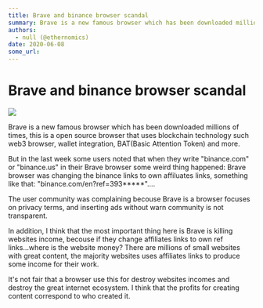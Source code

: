 ```yaml
---
title: Brave and binance browser scandal
summary: Brave is a new famous browser which has been downloaded millions of times, this is a open source browser that uses blockchain technology such web3 browser, wall
authors:
  - null (@ethernomics)
date: 2020-06-08
some_url: 
---
```


# Brave and binance browser scandal


![](https://api.kauri.io:443/ipfs/QmaHUPdtLiXdMpKGiDRjr6HwUgRZCtcd9o5H4gCGmsp2hp)

Brave is a new famous browser which has been downloaded millions of times, this is a open source browser that uses blockchain technology such web3 browser, wallet integration, BAT(Basic Attention Token) and more.

But in the last week some users noted that when they write "binance.com" or "binance.us" in their Brave browser some weird thing happened: Brave browser was changing the binance links to own affiluates links, something like that: "binance.com/en?ref=393*****"....

The user community was complaining becouse Brave is a browser focuses on privacy terms, and inserting ads without warn community is not transparent.

In addition, I think that the most important thing here is Brave is killing websites income, becouse if they change affiliates links to own ref links...where is the website money? There are millions of small websites with great content, the majority websites uses affiliates links to produce some income for their work.

It's not fair that a browser use this for destroy websites incomes and destroy the great internet ecosystem. I think that the profits for creating content correspond to who created it.